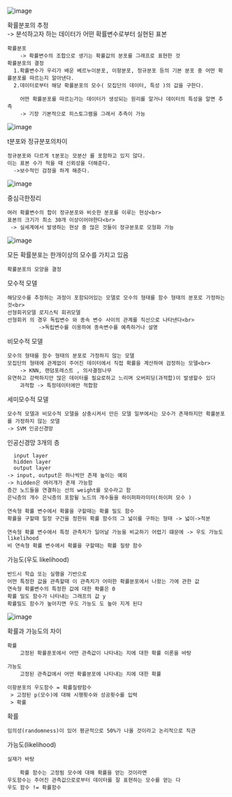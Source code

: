 ![image](https://user-images.githubusercontent.com/114325862/224370855-6624a726-bc76-4fb3-b94e-5edeb2553ae4.png)

확률분포의 추정<br>
    -> 분석하고자 하는 데이터가 어떤 확률변수로부터 실현된 표본

    확률분포
        -> 확률변수의 조합으로 생기는 확률값의 분포를 그래프로 표현한 것
    확률분포의 결정
      1.확률변수가 우리가 배운 베르누이분포, 이항분포, 정규분포 등의 기본 분포 중 어떤 확률분포를 따르는지 알아낸다.
      2.데이터로부터 해당 확률분포의 모수( 모집단의 데이터, 특성 )의 값을 구한다.     

        어떤 확률분포를 따르는가는 데이터가 생성되는 원리를 알거나 데이터의 특성을 알면 추측
        -> 기장 기본적으로 히스토그램을 그래서 추측이 가능         

![image](https://user-images.githubusercontent.com/114325862/224370939-fe42bfb5-0b75-4c39-9c76-beb751ca4681.png)

t분포와 정규분포의차이

    정규분포와 다르게 t분포는 모분산 를 포함하고 있지 않다.
    이는 표본 수가 적을 때 신뢰성을 더해준다.
      ->보수적인 검정을 하게 해준다.

![image](https://user-images.githubusercontent.com/114325862/224371089-a3adb95d-1f5a-40a2-b136-1eee14c115b7.png)

중심극한정리

    여러 확률변수의 합이 정규분포와 비슷한 분포를 이루는 현상<br>
    표본의 크기가 최소 30개 이상이어야한다<br>
     -> 실세계에서 발생하는 현상 중 많은 것들이 정규분포로 모형화 가능
     
![image](https://user-images.githubusercontent.com/114325862/224371517-2ea71b5b-4b50-497a-89f9-20405f180ad9.png)

모든 확률분포는 한개이상의 모수를 가지고 있음

    확률분포의 모양을 결정
    
모수적 모델

    해당모수를 추정하는 과정이 포함되어있는 모델로 모수의 형태를 함수 형태의 분포로 가정하는 것<br>
    선형회귀모델 로지스틱 회귀모델
    선형회귀 의 경우 독립변수 와 종속 변수 사이의 관계를 직선으로 나타낸다<br>
              ->독립변수를 이용하여 종속변수를 예측하거나 설명

비모수적 모델

    모수의 형태를 함수 형태의 분포로 가정하지 않는 모델
    모집단의 형태에 관계없이 주어진 데이터에서 직접 확률을 계산하여 검정하는 모델<br>
        -> KNN, 랜덤포레스트 , 의사결정나무
    유연하고 강력하지만 많은 데이터를 필요로하고 느리며 오버피딩(과적합)이 발생할수 있다
        과적합 -> 특정데이터에만 적합함
        
세미모수적 모델

    모수적 모델과 비모수적 모델을 상충시켜서 만든 모델 일부에서는 모수가 존재하지만 확률분포를 가정하지 않는 모델
    -> SVM 인공신경망

인공신경망 3개의 층

      input layer
      hidden layer
      output layer
    -> input, output은 하나씩만 존재 높이는 예외
    -> hidden은 여러개가 존재 가능함
    층간 노드들을 연결하는 선의 weight를 모수라고 함 
    은닉층의 개수 은닉층의 포함될 노드의 개수들을 하이퍼파라미터(하이퍼 모수 )

    연속형 확률 변수에서 확률을 구할때는 확률 밀도 함수
    확률을 구할때 일정 구간을 정한뒤 확률 함수의 그 넓이를 구하는 형태 -> 넓이->적분

    연속형 확률 변수에서 특정 관측치가 일어날 가능을 비교하기 어렵기 떄문에 -> 우도 가능도 likelihood
    비 연속형 확률 변수에서 확률을 구할때는 확률 질량 함수

가능도(우도 likelihood)

    반드시 학습 또는 실행을 기반으로
    어떤 특정한 값을 관측할때 이 관측치가 어떠한 확률분포에서 나왔는 가에 관한 값
    연속형 확률변수의 특정한 값에 대한 롹률은 0
    확률 밀도 함수가 나타내는 그래프의 값 y
    확률밀도 함수가 높아지면 우도 가능도 도 높아 지게 된다

![image](https://user-images.githubusercontent.com/114325862/224372091-5e2b6e46-f74b-4843-95fa-1b29f1b5ede6.png)

확률과 가능도의 차이

    확률
        고정된 확률푼포에서 어떤 관측값이 나타내는 지에 대한 확률 이론을 바탕

    가능도  
        고정된 관측값에서 어떤 확률분포에 나타내는 지에 대한 확률

    이항분포의 우도함수 = 확률질량함수
     > 고정된 p(모수)에 대해 시행횟수와 성공횟수를 입력
     > 확률

확률

    임의성(randomness)이 있어 평균적으로 50%가 나올 것이라고 논리적으로 직관

가능도(likelihood)

    실재가 바탕    
    
        확률 함수는 고정됨 모수에 대해 확률을 얻는 것이라면
    우도함수는 주어진 관측값으로로부터 데이터를 잘 표현하는 모수를 얻는 다
    우도 함수 != 확률함수


